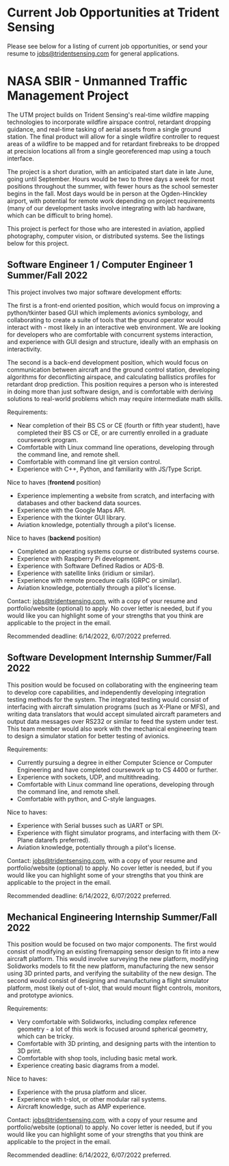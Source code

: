 # Current Job Opportunities at Trident Sensing
Please see below for a listing of current job opportunities, or send your resume to jobs@tridentsensing.com for general applications.

# NASA SBIR - Unmanned Traffic Management Project
The UTM project builds on Trident Sensing's real-time wildfire mapping technologies to incorporate wildfire airspace control, retardant dropping guidance, and real-time tasking of aerial assets from a single ground station. The final product will allow for a single wildfire controller to request areas of a wildfire to be mapped and for  retardant firebreaks to be dropped at precision locations all from a single georeferenced map using a touch interface. 

The project is a short duration, with an anticipated start date in late June, going until September. Hours would be two to three days a week for most positions throughout the summer, with fewer hours as the school semester begins in the fall. Most days would be in person at the Ogden-Hinckley airport, with potential for remote work depending on project requirements (many of our development tasks involve integrating with lab hardware, which can be difficult to bring home).

This project is perfect for those who are interested in aviation, applied photography, computer vision, or distributed systems. See the listings below for this project.

## Software Engineer 1 / Computer Engineer 1 Summer/Fall 2022
This project involves two major software development efforts:

The first is a front-end oriented position, which would focus on improving a python/tkinter based GUI which implements avionics symbology, and collaborating to create a suite of tools that the ground operator would interact with - most likely in an interactive web environment. We are looking for developers who are comfortable with concurrent systems interaction, and experience with GUI design and structure, ideally with an emphasis on interactivity.

The second is a back-end development position, which would focus on communication between aircraft and the ground control station, developing algorithms for deconflicting airspace, and calculating ballistics profiles for retardant drop prediction. This position requires a person who is interested in doing more than just software design, and is comfortable with deriving solutions to real-world problems which may require intermediate math skills.

Requirements:
* Near completion of their BS CS or CE (fourth or fifth year student), have completed their BS CS or CE, or are currently enrolled in a graduate coursework program.
* Comfortable with Linux command line operations, developing through the command line, and remote shell.
* Comfortable with command line git version control.
* Experience with C++, Python, and familiarity with JS/Type Script.

Nice to haves (**frontend** position)
* Experience implementing a website from scratch, and interfacing with databases and other backend data sources.
* Experience with the Google Maps API.
* Experience with the tkinter GUI library.
* Aviation knowledge, potentially through a pilot's license. 

Nice to haves (**backend** position)
* Completed an operating systems course or distributed systems course.
* Experience with Raspberry Pi development.
* Experience with Software Defined Radios or ADS-B.
* Experience with satellite links (iridium or similar).
* Experience with remote procedure calls (GRPC or similar).
* Aviation knowledge, potentially through a pilot's license. 

Contact: jobs@tridentsensing.com, with a copy of your resume and portfolio/website (optional) to apply. No cover letter is needed, but if you would like you can highlight some of your strengths that you think are applicable to the project in the email.

Recommended deadline: 6/14/2022, 6/07/2022 preferred.

## Software Development Internship Summer/Fall 2022
This position would be focused on collaborating with the engineering team to develop core capabilities, and independently developing integration testing methods for the system. The integrated testing would consist of interfacing with aircraft simulation programs (such as X-Plane or MFS), and writing data translators that would accept simulated aircraft parameters and output data messages over RS232 or similar to feed the system under test. This team member would also work with the mechanical engineering team to design a simulator station for better testing of avionics.

Requirements:
* Currently pursuing a degree in either Computer Science or Computer Engineering and have completed coursework up to CS 4400 or further.
* Experience with sockets, UDP, and multithreading.
* Comfortable with Linux command line operations, developing through the command line, and remote shell.
* Comfortable with python, and C-style languages.

Nice to haves:
* Experience with Serial busses such as UART or SPI.
* Experience with flight simulator programs, and interfacing with them (X-Plane datarefs preferred).
* Aviation knowledge, potentially through a pilot's license. 

Contact: jobs@tridentsensing.com, with a copy of your resume and portfolio/website (optional) to apply. No cover letter is needed, but if you would like you can highlight some of your strengths that you think are applicable to the project in the email.

Recommended deadline: 6/14/2022, 6/07/2022 preferred.

## Mechanical Engineering Internship Summer/Fall 2022
This position would be focused on two major components. The first would consist of modifying an existing firemapping sensor design to fit into a new aircraft platform. This would involve surveying the new platform, modifying Solidworks models to fit the new platform, manufacturing the new sensor using 3D printed parts, and verifying the suitability of the new design. The second would consist of designing and manufacturing a flight simulator platform, most likely out of t-slot, that would mount flight controls, monitors, and prototype avionics.

Requirements:
* Very comfortable with Solidworks, including complex reference geometry - a lot of this work is focused around spherical geometry, which can be tricky.
* Comfortable with 3D printing, and designing parts with the intention to 3D print. 
* Comfortable with shop tools, including basic metal work.
* Experience creating basic diagrams from a model.

Nice to haves:
* Experience with the prusa platform and slicer.
* Experience with t-slot, or other modular rail systems.
* Aircraft knowledge, such as AMP experience.

Contact: jobs@tridentsensing.com, with a copy of your resume and portfolio/website (optional) to apply. No cover letter is needed, but if you would like you can highlight some of your strengths that you think are applicable to the project in the email.

Recommended deadline: 6/14/2022, 6/07/2022 preferred.
